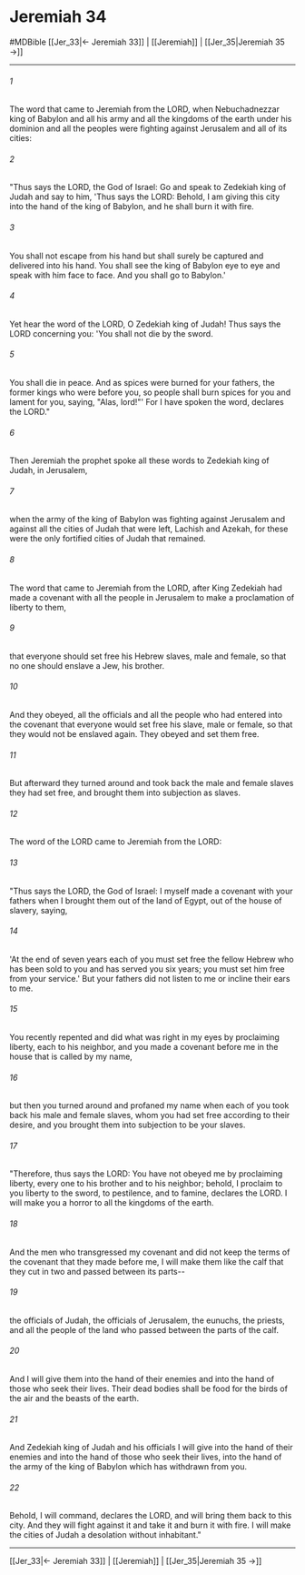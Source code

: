 # Jeremiah 34
#MDBible
[[Jer_33|← Jeremiah 33]] | [[Jeremiah]] | [[Jer_35|Jeremiah 35 →]]

***

###### 1 
The word that came to Jeremiah from the LORD, when Nebuchadnezzar king of Babylon and all his army and all the kingdoms of the earth under his dominion and all the peoples were fighting against Jerusalem and all of its cities: 

###### 2 
"Thus says the LORD, the God of Israel: Go and speak to Zedekiah king of Judah and say to him, 'Thus says the LORD: Behold, I am giving this city into the hand of the king of Babylon, and he shall burn it with fire. 

###### 3 
You shall not escape from his hand but shall surely be captured and delivered into his hand. You shall see the king of Babylon eye to eye and speak with him face to face. And you shall go to Babylon.' 

###### 4 
Yet hear the word of the LORD, O Zedekiah king of Judah! Thus says the LORD concerning you: 'You shall not die by the sword. 

###### 5 
You shall die in peace. And as spices were burned for your fathers, the former kings who were before you, so people shall burn spices for you and lament for you, saying, "Alas, lord!"' For I have spoken the word, declares the LORD." 

###### 6 
Then Jeremiah the prophet spoke all these words to Zedekiah king of Judah, in Jerusalem, 

###### 7 
when the army of the king of Babylon was fighting against Jerusalem and against all the cities of Judah that were left, Lachish and Azekah, for these were the only fortified cities of Judah that remained. 

###### 8 
The word that came to Jeremiah from the LORD, after King Zedekiah had made a covenant with all the people in Jerusalem to make a proclamation of liberty to them, 

###### 9 
that everyone should set free his Hebrew slaves, male and female, so that no one should enslave a Jew, his brother. 

###### 10 
And they obeyed, all the officials and all the people who had entered into the covenant that everyone would set free his slave, male or female, so that they would not be enslaved again. They obeyed and set them free. 

###### 11 
But afterward they turned around and took back the male and female slaves they had set free, and brought them into subjection as slaves. 

###### 12 
The word of the LORD came to Jeremiah from the LORD: 

###### 13 
"Thus says the LORD, the God of Israel: I myself made a covenant with your fathers when I brought them out of the land of Egypt, out of the house of slavery, saying, 

###### 14 
'At the end of seven years each of you must set free the fellow Hebrew who has been sold to you and has served you six years; you must set him free from your service.' But your fathers did not listen to me or incline their ears to me. 

###### 15 
You recently repented and did what was right in my eyes by proclaiming liberty, each to his neighbor, and you made a covenant before me in the house that is called by my name, 

###### 16 
but then you turned around and profaned my name when each of you took back his male and female slaves, whom you had set free according to their desire, and you brought them into subjection to be your slaves. 

###### 17 
"Therefore, thus says the LORD: You have not obeyed me by proclaiming liberty, every one to his brother and to his neighbor; behold, I proclaim to you liberty to the sword, to pestilence, and to famine, declares the LORD. I will make you a horror to all the kingdoms of the earth. 

###### 18 
And the men who transgressed my covenant and did not keep the terms of the covenant that they made before me, I will make them like the calf that they cut in two and passed between its parts-- 

###### 19 
the officials of Judah, the officials of Jerusalem, the eunuchs, the priests, and all the people of the land who passed between the parts of the calf. 

###### 20 
And I will give them into the hand of their enemies and into the hand of those who seek their lives. Their dead bodies shall be food for the birds of the air and the beasts of the earth. 

###### 21 
And Zedekiah king of Judah and his officials I will give into the hand of their enemies and into the hand of those who seek their lives, into the hand of the army of the king of Babylon which has withdrawn from you. 

###### 22 
Behold, I will command, declares the LORD, and will bring them back to this city. And they will fight against it and take it and burn it with fire. I will make the cities of Judah a desolation without inhabitant." 

***

[[Jer_33|← Jeremiah 33]] | [[Jeremiah]] | [[Jer_35|Jeremiah 35 →]]
